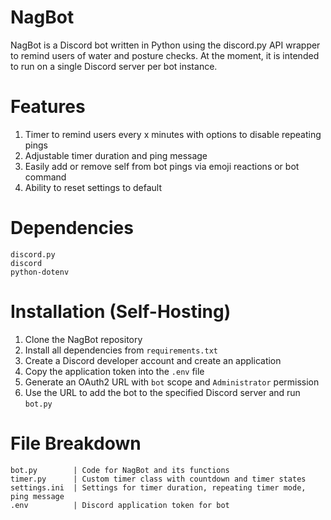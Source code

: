 # NagBot
NagBot is a Discord bot written in Python using the discord.py API wrapper to remind users of water and posture checks. At the moment, it is intended to run on a single Discord server per bot instance.

# Features
1. Timer to remind users every x minutes with options to disable repeating pings
2. Adjustable timer duration and ping message
3. Easily add or remove self from bot pings via emoji reactions or bot command
4. Ability to reset settings to default

# Dependencies
```
discord.py
discord
python-dotenv
```

# Installation (Self-Hosting)
1. Clone the NagBot repository
2. Install all dependencies from `requirements.txt`
3. Create a Discord developer account and create an application
4. Copy the application token into the `.env` file 
5. Generate an OAuth2 URL with `bot` scope and `Administrator` permission
6. Use the URL to add the bot to the specified Discord server and run `bot.py`

# File Breakdown
```
bot.py        | Code for NagBot and its functions
timer.py      | Custom timer class with countdown and timer states
settings.ini  | Settings for timer duration, repeating timer mode, ping message
.env          | Discord application token for bot
```



